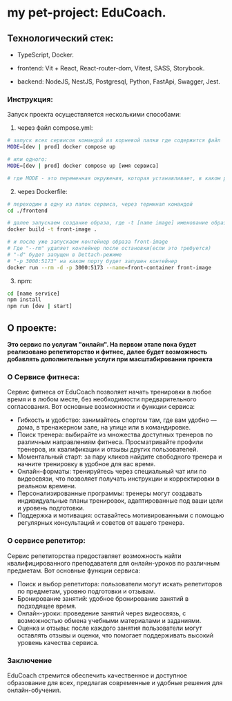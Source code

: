 # my pet-project: EduCoach.

## Технологический стек:

- TypeScript, Docker.

- frontend: Vit + React, React-router-dom, Vitest, SASS, Storybook.

- backend: NodeJS, NestJS, Postgresql, Python, FastApi, Swagger, Jest.

### Инструкция:

Запуск проекта осуществляется несколькими способами:

1. через файл compose.yml:

```bash
# запуск всех сервисов командой из корневой папки где содержится файл
MODE=[dev | prod] docker compose up

# или одного:
MODE=[dev | prod] docker compose up [имя сервиса]

# где MODE - это переменная окружения, которая устанавливает, в каком режиме будет запушены сервисы.
```

2. через Dockerfile:

```bash
# переходим в одну из папок сервиса, через терминал командой
cd ./frontend

# далее запускаем создание образа, где -t [name image] именование образа
docker build -t front-image .

# и после уже запускаем контейнер образа front-image
# Где "--rm" удаляет контейнер после остановки(если это требуется)
# "-d" будет запущен в Dettach-режиме
# "-p 3000:5173" на каком порту будет запушен контейнер
docker run --rm -d -p 3000:5173 --name=front-container front-image
```

3. npm:

```bash
cd [name service]
npm install
npm run [dev | start]
```

## О проекте:

**Это сервис по услугам "онлайн". На первом этапе пока будет реализовано репетиторство и фитнес, далее будет возможность добавлять дополнительные услуги при масштабировании проекта**

### О Сервисе фитнеса:

Сервис фитнеса от EduCoach позволяет начать тренировки в любое время и в любом месте, без необходимости предварительного согласования. Вот основные возможности и функции сервиса:

- Гибкость и удобство: занимайтесь спортом там, где вам удобно — дома, в тренажерном зале, на улице или в командировке.
- Поиск тренера: выбирайте из множества доступных тренеров по различным направлениям фитнеса. Просматривайте профили тренеров, их квалификации и отзывы других пользователей.
- Моментальный старт: за пару кликов найдите свободного тренера и начните тренировку в удобное для вас время.
- Онлайн-форматы: тренируйтесь через специальный чат или по видеосвязи, что позволяет получать инструкции и корректировки в реальном времени.
- Персонализированные программы: тренеры могут создавать индивидуальные планы тренировок, адаптированные под ваши цели и уровень подготовки.
- Поддержка и мотивация: оставайтесь мотивированными с помощью регулярных консультаций и советов от вашего тренера.

### О сервисе репетитор:

Сервис репетиторства предоставляет возможность найти квалифицированного преподавателя для онлайн-уроков по различным предметам. Вот основные функции сервиса:

- Поиск и выбор репетитора: пользователи могут искать репетиторов по предметам, уровню подготовки и отзывам.
- Бронирование занятий: удобное бронирование занятий в подходящее время.
- Онлайн-уроки: проведение занятий через видеосвязь, с возможностью обмена учебными материалами и заданиями.
- Оценка и отзывы: после каждого занятия пользователи могут оставлять отзывы и оценки, что помогает поддерживать высокий уровень качества сервиса.

### Заключение

EduCoach стремится обеспечить качественное и доступное образование для всех, предлагая современные и удобные решения для онлайн-обучения.

